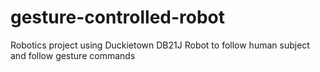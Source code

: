# gesture-controlled-robot
Robotics project using Duckietown DB21J Robot to follow human subject and follow gesture commands
